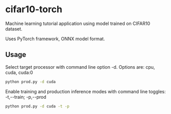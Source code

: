 # cifar10-torch
Machine learning tutorial application using model trained on CIFAR10 dataset.

Uses PyTorch framework, ONNX model format. 

## Usage
Select target processor with command line option -d. Options are: cpu, cuda, cuda:0
```bash
python prod.py -d cuda
```
Enable training and production inference modes with command line toggles: -t,--train; -p,--prod 
```bash
python prod.py -d cuda -t -p
```
